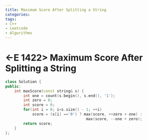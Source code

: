 ```yaml
---
title: Maximum Score After Splitting a String
categories:
tags:
- C++
- Leetcode
- Algorithms
---
```


# <-E 1422> Maximum Score After Splitting a String

```c++
class Solution {
public:
    int maxScore(const string& s) {
        int one = count(s.begin(), s.end(), '1');
        int zero = 0;
        int score = 0;
        for(int i = 0; i<s.size() - 1; ++i)
            score = (s[i] =='0') ? max(score, ++zero + one) :
                                    max(score, --one + zero);
        return score;
    }
};
```

